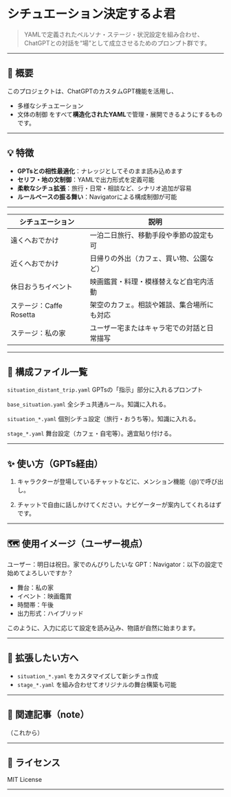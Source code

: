 # シチュエーション決定するよ君

> YAMLで定義されたペルソナ・ステージ・状況設定を組み合わせ、ChatGPTとの対話を“場”として成立させるためのプロンプト群です。

---

## 🚀 概要

このプロジェクトは、ChatGPTのカスタムGPT機能を活用し、
- 多様なシチュエーション
- 文体の制御
をすべて**構造化されたYAML**で管理・展開できるようにするものです。

---

## 💡 特徴

- **GPTsとの相性最適化**：ナレッジとしてそのまま読み込めます
- **セリフ・地の文制御**：YAMLで出力形式を定義可能
- **柔軟なシチュ拡張**：旅行・日常・相談など、シナリオ追加が容易
- **ルールベースの振る舞い**：Navigatorによる構成制御が可能

---

| シチュエーション            | 説明                                      |
|-----------------------------|-------------------------------------------|
| 遠くへおでかけ              | 一泊二日旅行、移動手段や季節の設定も可     |
| 近くへおでかけ              | 日帰りの外出（カフェ、買い物、公園など）   |
| 休日おうちイベント          | 映画鑑賞・料理・模様替えなど自宅内活動     |
| ステージ：Caffe Rosetta     | 架空のカフェ。相談や雑談、集合場所にも対応 |
| ステージ：私の家            | ユーザー宅またはキャラ宅での対話と日常描写 |

---

## 🔧 構成ファイル一覧

`situation_distant_trip.yaml` GPTsの「指示」部分に入れるプロンプト


`base_situation.yaml` 全シチュ共通ルール。知識に入れる。

`situation_*.yaml` 個別シチュ設定（旅行・おうち等）。知識に入れる。

`stage_*.yaml` 舞台設定（カフェ・自宅等）。適宜貼り付ける。


---

## ✨ 使い方（GPTs経由）

1. キャラクターが登場しているチャットなどに、メンション機能（@)で呼び出し。

2. チャットで自由に話しかけてください。ナビゲーターが案内してくれるはずです。

---

## 🗺 使用イメージ（ユーザー視点）
ユーザー：明日は祝日。家でのんびりしたいな
GPT：Navigator：以下の設定で始めてよろしいですか？
- 舞台：私の家
- イベント：映画鑑賞
- 時間帯：午後
- 出力形式：ハイブリッド


このように、入力に応じて設定を読み込み、物語が自然に始まります。

---

## 🧩 拡張したい方へ

- `situation_*.yaml` をカスタマイズして新シチュ作成
- `stage_*.yaml` を組み合わせてオリジナルの舞台構築も可能

---

## 📝 関連記事（note）

（これから）

---

## 📎 ライセンス

MIT License

---

